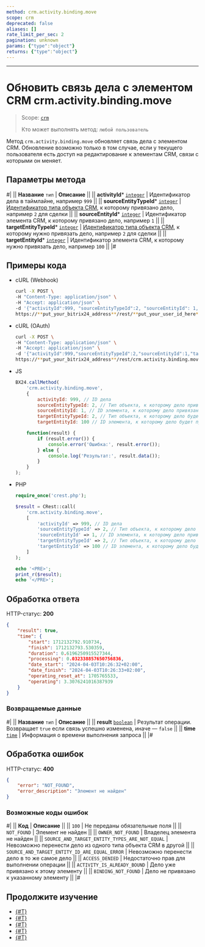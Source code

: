 ```yaml
---
method: crm.activity.binding.move
scope: crm
deprecated: false
aliases: []
rate_limit_per_sec: 2
pagination: unknown
params: {"type":"object"}
returns: {"type":"object"}
---
```



---

# Обновить связь дела с элементом CRM crm.activity.binding.move

> Scope: [`crm`](../../../../scopes/permissions.md)
>
> Кто может выполнять метод: `любой пользователь`

Метод `crm.activity.binding.move` обновляет связь дела с элементом CRM. Обновление возможно только в том случае, если у текущего пользователя есть доступ на редактирование к элементам CRM, связи с которыми он меняет.

## Параметры метода



#|
|| **Название**
`тип` | **Описание** ||
|| **activityId***
[`integer`](../../../../data-types.md) | Идентификатор дела в таймлайне, например `999` ||
|| **sourceEntityTypeId***
[`integer`](../../../../data-types.md) | [Идентификатор типа объекта CRM](../../../data-types.md#object_type), к которому привязано дело, например `2` для сделки ||
|| **sourceEntityId***
[`integer`](../../../../data-types.md) | Идентификатор элемента CRM, к которому привязано дело, например `1`  ||
|| **targetEntityTypeId***
[`integer`](../../../../data-types.md) | [Идентификатор типа объекта CRM](../../../data-types.md#object_type), к которому нужно привязать дело, например `2` для сделки ||
|| **targetEntityId***
[`integer`](../../../../data-types.md) | Идентификатор элемента CRM, к которому нужно привязать дело, например `100`  ||
|#

## Примеры кода





- cURL (Webhook)

    ```bash
    curl -X POST \
    -H "Content-Type: application/json" \
    -H "Accept: application/json" \
    -d '{"activityId":999, "sourceEntityTypeId":2, "sourceEntityId": 1, "targetEntityTypeId":2, "targetEntityId": 100}' \
    https://**put_your_bitrix24_address**/rest/**put_your_user_id_here**/**put_your_webhook_here**/crm.activity.binding.move
    ```

- cURL (OAuth)

    ```bash
    curl -X POST \
    -H "Content-Type: application/json" \
    -H "Accept: application/json" \
    -d '{"activityId":999,"sourceEntityTypeId":2,"sourceEntityId":1,"targetEntityTypeId":2,"targetEntityId":100,"auth":"**put_access_token_here**"}' \
    https://**put_your_bitrix24_address**/rest/crm.activity.binding.move
    ```

- JS

    ```javascript
    BX24.callMethod(
        'crm.activity.binding.move',
        {
            activityId: 999, // ID дела
            sourceEntityTypeId: 2, // Тип объекта, к которому дело привязано
            sourceEntityId: 1, // ID элемента, к которому дело привязано
            targetEntityTypeId: 2, // Тип объекта, к которому дело будет привязано
            targetEntityId: 100 // ID элемента, к которому дело будет привязано

        function(result) {
            if (result.error()) {
                console.error('Ошибка:', result.error()); 
            } else {
                console.log('Результат:', result.data()); 
            }
        }
    );
    ```

- PHP

    ```php
    require_once('crest.php');

    $result = CRest::call(
        'crm.activity.binding.move',
        [
            'activityId' => 999, // ID дела
            'sourceEntityTypeId' => 2, // Тип объекта, к которому дело привязано
            'sourceEntityId' => 1, // ID элемента, к которому дело привязано
            'targetEntityTypeId' => 2, // Тип объекта, к которому дело будет привязано
            'targetEntityId' => 100 // ID элемента, к которому дело будет привязано
        ]
    );

    echo '<PRE>';
    print_r($result);
    echo '</PRE>';
    ```



## Обработка ответа

HTTP-статус: **200**

```json
{
    "result": true,
    "time": {
        "start": 1712132792.910734,
        "finish": 1712132793.530359,
        "duration": 0.6196250915527344,
        "processing": 0.032338857650756836,
        "date_start": "2024-04-03T10:26:32+02:00",
        "date_finish": "2024-04-03T10:26:33+02:00",
        "operating_reset_at": 1705765533,
        "operating": 3.3076241016387939
    }
}
```

### Возвращаемые данные

#|
|| **Название**
`тип` | **Описание** ||
|| **result**
[`boolean`](../../../../data-types.md) | Результат операции. Возвращает `true` если связь успешно изменена, иначе — `false` ||
|| **time**
[`time`](../../../../data-types.md#time) | Информация о времени выполнения запроса ||
|#

## Обработка ошибок

HTTP-статус: **400**

```json
{
    "error": "NOT_FOUND",
    "error_description": "Элемент не найден"
}
```



### Возможные коды ошибок

#|
|| **Код** | **Описание** ||
|| `100` | Не переданы обязательные поля ||
|| `NOT_FOUND` | Элемент не найден ||
|| `OWNER_NOT_FOUND` | Владелец элемента не найден ||
|| `SOURCE_AND_TARGET_ENTITY_TYPES_ARE_NOT_EQUAL` | Невозможно перенести дело из одного типа объекта CRM в другой ||
|| `SOURCE_AND_TARGET_ENTITY_ID_ARE_EQUAL_ERROR` | Невозможно перенести дело в то же самое дело ||
|| `ACCESS_DENIED` | Недостаточно прав для выполнении операции ||
|| `ACTIVITY_IS_ALREADY_BOUND` | Дело уже привязано к этому элементу ||
|| `BINDING_NOT_FOUND` | Дело не привязано к указанному элементу ||
|#



## Продолжите изучение 

- [{#T}](./crm-activity-binding-list.md)
- [{#T}](./crm-activity-binding-delete.md)
- [{#T}](./crm-activity-binding-add.md)
- [{#T}](../../../../../tutorials/crm/how-to-edit-crm-objects/how-to-move-activity.md)
- [{#T}](../../../../../tutorials/crm/how-to-edit-crm-objects/how-to-move-activity-between-objects.md)


